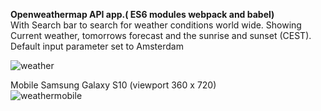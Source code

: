 <b>Openweathermap API app.( ES6 modules webpack and babel)</b><br>
With Search bar to search for weather conditions world wide. Showing Current weather, tomorrows forecast and the sunrise and sunset (CEST).<br>
Default input parameter set to Amsterdam

![weather](https://user-images.githubusercontent.com/38325801/90893806-ee084700-e3bf-11ea-9f4a-e0dc750a6373.png)<br>

Mobile Samsung Galaxy S10&nbsp;(viewport 360 x 720)<br>
![weathermobile](https://user-images.githubusercontent.com/38325801/89770769-84568600-daff-11ea-9ca8-031c613aae9d.png)

